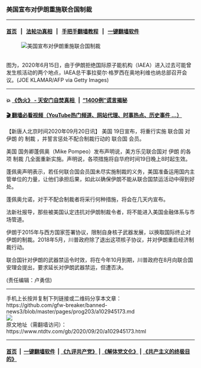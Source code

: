 ### 美国宣布对伊朗重施联合国制裁
------------------------

#### [首页](https://github.com/gfw-breaker/banned-news3/blob/master/README.md) &nbsp;&nbsp;|&nbsp;&nbsp; [法轮功真相](https://github.com/begood0513/basic/blob/master/README.md)  &nbsp;&nbsp;|&nbsp;&nbsp; [手把手翻墙教程](https://github.com/gfw-breaker/guides/wiki)  &nbsp;&nbsp;|&nbsp;&nbsp; [一键翻墙软件](https://github.com/gfw-breaker/nogfw/blob/master/README.md)  



<div><div class="featured_image">
 <figure>
  <img alt="美国宣布对伊朗重施联合国制裁" src="https://i.ntdtv.com/assets/uploads/2020/09/GettyImages-1220042576-800x450.jpg"/>
 </figure><br/>
 <span class="caption">
  图为，2020年6月15日，由于伊朗拒绝国际原子能机构（IAEA）进入过去可能曾发生核活动的两个地点，IAEA总干事拉斐尔·格罗西在奥地利维也纳总部召开会议。(JOE KLAMAR/AFP via Getty Images)
 </span>
</div>
</div><hr/>

#### 💥 [《伪火》 - 天安门自焚真相 ](http://158.247.195.190:10000/videos/blog/weihuo.html)&nbsp; |&nbsp; [“1400例”谎言揭秘  ](http://158.247.195.190:10000/videos/blog/jiexi1400.html)

#### [ 🎬  翻墙必看视频（YouTube热门频道、网站代理、时事热点、历史事件 ...）](https://github.com/gfw-breaker/links/blob/master/banned.md)

<div><div class="post_content" itemprop="articleBody">
 <p>
  【新唐人北京时间2020年09月20日讯】
  <ok href="https://www.ntdtv.com/gb/美国.htm">
   美国
  </ok>
  19日宣布，将重行实施
  <ok href="https://www.ntdtv.com/gb/联合国.htm">
   联合国
  </ok>
  对
  <ok href="https://www.ntdtv.com/gb/伊朗.htm">
   伊朗
  </ok>
  的
  <ok href="https://www.ntdtv.com/gb/制裁.htm">
   制裁
  </ok>
  ，并誓言惩处不配合制裁行动的
  <ok href="https://www.ntdtv.com/gb/联合国.htm">
   联合国
  </ok>
  会员。
 </p>
 <p>
  <ok href="https://www.ntdtv.com/gb/美国.htm">
   美国
  </ok>
  国务卿蓬佩奥（Mike Pompeo）发布声明说，美方乐见联合国对
  <ok href="https://www.ntdtv.com/gb/伊朗.htm">
   伊朗
  </ok>
  的各项
  <ok href="https://www.ntdtv.com/gb/制裁.htm">
   制裁
  </ok>
  几全面重新实施。声明说，各项措施将自华府时间19日晚上8时起生效。
 </p>
 <p>
  蓬佩奥声明表示，若任何联合国会员国未尽实施制裁的义务，美国准备运用国内主管单位的力量，让他们承担后果，如此以确保伊朗不能从联合国禁运活动中得到好处。
 </p>
 <p>
  蓬佩奥允诺，对于不配合制裁者将采行何种措施，将会在几天内宣布。
 </p>
 <p>
  法新社报导，那些被美国认定违抗对伊朗制裁令者，将不能进入美国金融体系与市场管道。
 </p>
 <p>
  伊朗于2015年与西方国家签署协议，限制自身核子武器发展，以换取国际终止对伊朗的制裁。2018年5月，川普政府除了退出这项核子协议，并对伊朗重启经济制裁行动。
 </p>
 <p>
  联合国针对伊朗的武器禁运令时效，将在今年10月到期，川普政府在8月向联合国安理会提出，要求延长对伊朗武器禁运，但遭否决。
 </p>
 <p>
  (责任编辑：卢勇信)
 </p>
 <div class="single_ad">
 </div>
</div>
</div>
<hr/>
手机上长按并复制下列链接或二维码分享本文章：<br/>
https://github.com/gfw-breaker/banned-news3/blob/master/pages/prog203/a102945173.md <br/>
<a href='https://github.com/gfw-breaker/banned-news3/blob/master/pages/prog203/a102945173.md'><img src='https://github.com/gfw-breaker/banned-news3/blob/master/pages/prog203/a102945173.md.png'/></a> <br/>
原文地址（需翻墙访问）：https://www.ntdtv.com/gb/2020/09/20/a102945173.html


------------------------
#### [首页](https://github.com/gfw-breaker/banned-news3/blob/master/README.md) &nbsp;|&nbsp; [一键翻墙软件](https://github.com/gfw-breaker/nogfw/blob/master/README.md) &nbsp;| [《九评共产党》](https://github.com/gfw-breaker/9ping.md/blob/master/README.md#九评之一评共产党是什么) | [《解体党文化》](https://github.com/gfw-breaker/jtdwh.md/blob/master/README.md) | [《共产主义的终极目的》](https://github.com/gfw-breaker/gczydzjmd.md/blob/master/README.md)


<img src='http://gfw-breaker.win/banned-news3/pages/prog203/a102945173.md' width='0px' height='0px'/>
